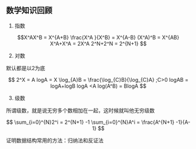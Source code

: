 ## 数学知识回顾

1. 指数

```math
X^AX^B = X^{A+B}

\frac{X^A }{X^B} = X^{A-B}


(X^A)^B = X^{AB}

X^A+X^A = 2X^A

2^N+2^N = 2^{N+1}

```

2. 对数


默认都是以2为底

```math

2^X = A

logA = X

\log_{A}B = \frac{\log_{C}B}{\log_{C}A} ;C>0

logAB = logA+logB

logA <A

log(A^B) = BlogA

```

3. 级数


所谓级数，就是说无穷多个数相加在一起，这时候就叫他无穷级数


```math

\sum_{i=0}^{N}2^i = 2^{N+1} -1 


\sum_{i=0}^{N}A^i = \frac{A^{N+1} -1}{A-1}

```


证明数据结构常用的方法：归纳法和反证法

